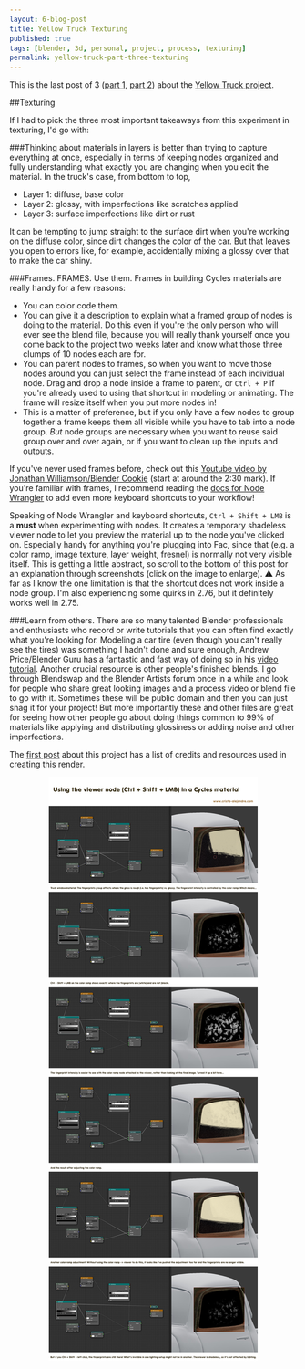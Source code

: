 ```yaml
---
layout: 6-blog-post
title: Yellow Truck Texturing
published: true
tags: [blender, 3d, personal, project, process, texturing]
permalink: yellow-truck-part-three-texturing
---
```

This is the last post of 3 ([part 1](/yellow-truck), [part 2](/yellow-truck-part-two-modeling)) about the [Yellow Truck project](/yellow-truck-project). 

##Texturing 

If I had to pick the three most important takeaways from this experiment in texturing, I'd go with: 

###Thinking about materials in layers is better than trying to capture everything at once,
especially in terms of keeping nodes organized and fully understanding what exactly you are changing when you edit the material. In the truck's case, from bottom to top,

* Layer 1: diffuse, base color
* Layer 2: glossy, with imperfections like scratches applied
* Layer 3: surface imperfections like dirt or rust

It can be tempting to jump straight to the surface dirt when you're working on the diffuse color, since dirt changes the color of the car. But that leaves you open to errors like, for example, accidentally mixing a glossy over that to make the car shiny. 

###Frames. FRAMES.
Use them. Frames in building Cycles materials are really handy for a few reasons:

* You can color code them.
* You can give it a description to explain what a framed group of nodes is doing to the material. Do this even if you're the only person who will ever see the blend file, because you will really thank yourself once you come back to the project two weeks later and know what those three clumps of 10 nodes each are for.
* You can parent nodes to frames, so when you want to move those nodes around you can just select the frame instead of each individual node. Drag and drop a node inside a frame to parent, or `Ctrl + P` if you're already used to using that shortcut in modeling or animating. The frame will resize itself when you put more nodes in!
* This is a matter of preference, but if you only have a few nodes to group together a frame keeps them all visible while you have to tab into a node group. *But* node groups are necessary when you want to reuse said group over and over again, or if you want to clean up the inputs and outputs. 

If you've never used frames before, check out this [Youtube video by Jonathan Williamson/Blender Cookie](//www.youtube.com/watch?v=IuGJ_PDwOPI) (start at around the 2:30 mark). If you're familiar with frames, I recommend reading the [docs for Node Wrangler](http://gregzaal.github.io/node-wrangler/) to add even more keyboard shortcuts to your workflow! 

Speaking of Node Wrangler and keyboard shortcuts, `Ctrl + Shift + LMB` is a **must** when experimenting with nodes. It creates a temporary shadeless viewer node to let you preview the material up to the node you've clicked on. Especially handy for anything you're plugging into Fac, since that (e.g. a color ramp, image texture, layer weight, fresnel) is normally not very visible itself. This is getting a little abstract, so scroll to the bottom of this post for an explanation through screenshots (click on the image to enlarge).
:warning: As far as I know the one limitation is that the shortcut does not work inside a node group. I'm also experiencing some quirks in 2.76, but it definitely works well in 2.75. 

###Learn from others.
There are so many talented Blender professionals and enthusiasts who record or write tutorials that you can often find exactly what you're looking for. Modeling a car tire (even though you can't really see the tires) was something I hadn't done and sure enough, Andrew Price/Blender Guru has a fantastic and fast way of doing so in his [video tutorial](//www.youtube.com/watch?v=WhmRn-tYtxE). Another crucial resource is other people's finished blends. I go through Blendswap and the Blender Artists forum once in a while and look for people who share great looking images and a process video or blend file to go with it. Sometimes these will be public domain and then you can just snag it for your project! But more importantly these and other files are great for seeing how other people go about doing things common to 99% of materials like applying and distributing glossiness or adding noise and other imperfections. 

The [first post](/yellow-truck) about this project has a list of credits and resources used in creating this render. 

<center><a href="/images/blog/node-preview.jpg"><img src="/images/blog/node-preview.jpg" alt="Node preview in Cycles materials" style="max-width: 600px;"></a></center>
